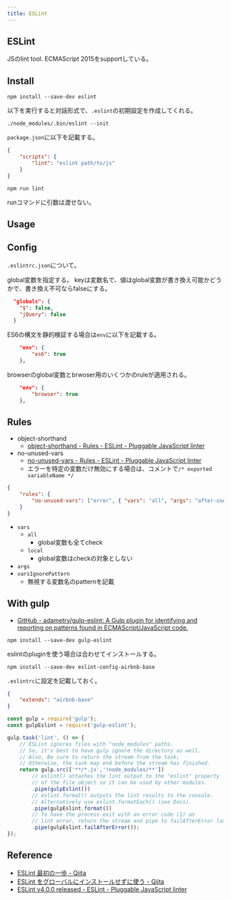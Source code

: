 ```yaml
---
title: ESLint
---
```


## ESLint
JSのlint tool.
ECMAScript 2015をsupportしている。


## Install

```
npm install --save-dev eslint
```

以下を実行すると対話形式で、`.eslint`の初期設定を作成してくれる。

```
./node_modules/.bin/eslint --init
```

`package.json`に以下を記載する。

```json
{
    "scripts": {
        "lint": "eslint path/to/js"
    }
}
```

```
npm run lint
```

runコマンドに引数は渡せない。

## Usage

## Config
`.eslintrc.json`について。

global変数を指定する。
keyは変数名で、値はglobal変数が書き換え可能かどうかで、書き換え不可ならfalseにする。

```json
  "globals": {
    "$": false,
    "jQuery": false
  }
```

ES6の構文を静的検証する場合は`env`に以下を記載する。

```json
    "env": {
        "es6": true
    },
```

browserのglobal変数とbrwoser用のいくつかのruleが適用される。

```json
    "env": {
        "browser": true
    },
```

## Rules

* object-shorthand
    * [object-shorthand - Rules - ESLint - Pluggable JavaScript linter](http://eslint.org/docs/rules/object-shorthand)
* no-unused-vars
    * [no-unused-vars - Rules - ESLint - Pluggable JavaScript linter](http://eslint.org/docs/rules/no-unused-vars)
    * エラーを特定の変数だけ無効にする場合は、コメントで`/* exported variableName */`


```json
{
    "rules": {
        "no-unused-vars": ["error", { "vars": "all", "args": "after-used", "ignoreRestSiblings": false }]
    }
}
```

* `vars`
    * `all`
        * global変数も全てcheck
    * `local`
        * global変数はcheckの対象としない
* `args`
* `varsIgnorePattern`
    * 無視する変数名のpatternを記載


## With gulp
* [GitHub - adametry/gulp-eslint: A Gulp plugin for identifying and reporting on patterns found in ECMAScript/JavaScript code.](https://github.com/adametry/gulp-eslint)

```
npm install --save-dev gulp-eslint
```

eslintのpluginを使う場合は合わせてインストールする。

```
npm install --save-dev eslint-config-airbnb-base
```

`.eslintrc`に設定を記載しておく。

```json
{
    "extends": "airbnb-base"
}
```

```javascript
const gulp = require('gulp');
const gulpEslint = require('gulp-eslint');

gulp.task('lint', () => {
    // ESLint ignores files with "node_modules" paths.
    // So, it's best to have gulp ignore the directory as well.
    // Also, Be sure to return the stream from the task;
    // Otherwise, the task may end before the stream has finished.
    return gulp.src(['**/*.js','!node_modules/**'])
        // eslint() attaches the lint output to the "eslint" property
        // of the file object so it can be used by other modules.
        .pipe(gulpEslint())
        // eslint.format() outputs the lint results to the console.
        // Alternatively use eslint.formatEach() (see Docs).
        .pipe(gulpEslint.format())
        // To have the process exit with an error code (1) on
        // lint error, return the stream and pipe to failAfterError last.
        .pipe(gulpEslint.failAfterError());
});
```



## Reference
* [ESLint 最初の一歩 - Qiita](http://qiita.com/mysticatea/items/f523dab04a25f617c87d)
* [ESLint をグローバルにインストールせずに使う - Qiita](http://qiita.com/mysticatea/items/6bd56ff691d3a1577321)
* [ESLint v4.0.0 released - ESLint - Pluggable JavaScript linter](http://eslint.org/blog/2017/06/eslint-v4.0.0-released)

